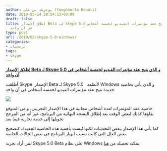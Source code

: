 ```yaml
---
author: يوغرطة بن علي (Youghourta Benali)
date: 2010-05-14 20:54:13+00:00
draft: false
title: إطلاق الإصدار Beta لـ Skype 5.0 و الذي يتيح عقد مؤتمرات الفيديو لخمسة أشخاص
  في آن واحد
type: post
url: /2010/05/skype-5-0-windows/
categories:
- برمجيات
tags:
- skype
---
```


[**إطلاق الإصدار Beta لـ Skype 5.0 و الذي يتيح عقد مؤتمرات الفيديو لخمسة أشخاص في آن واحد**](http://www.it-scoop.com/2010/05/skype-5-0-windows/)


أطلقت Skype  الإصدار Beta لـ Skype 5.0   لأنظمة Windows و الذي يأتي بخاصية جديدة تتيح عقد مؤتمرات الفيديو لخمسة أشخاص في آن واحد.

[![](http://www.it-scoop.com/wp-content/uploads/2009/11/skype-logo.jpg)
](http://www.it-scoop.com/2010/05/skype-5-0-windows/)

خاصية عقد المؤتمرات لعدة أشخاص مجانية في هذا الإصدار التجريبي، و من المتوقع بقاؤها كذلك لبعض الوقت بعد إطلاق النسخة النهائية من البرنامج، غير أنه من المرجح تحويلها إلى خدمة تجارية فيما بعد

كما يأتي هذا الإصدار ببعض التحديثات لكنها ليست بأهمية هذه الخاصية الجديدة، كتصحيح بعض العلل التي كانت تسبب انهيار البرنامج في بعض الحالات الخاصة.

لمن أراد تجربة Skype 5.0 Beta على نظام Windows يمكنه تحميله من [هنا](http://www.skype.com/intl/en-us/get-skype/on-your-computer/windows/beta/)
